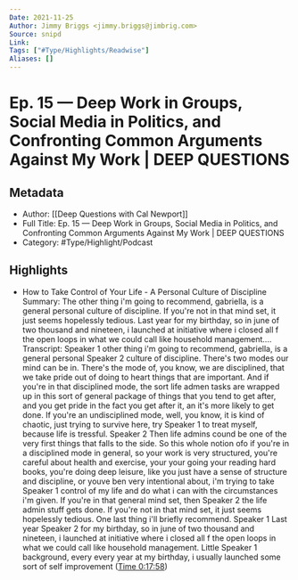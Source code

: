 ```yaml
---
Date: 2021-11-25
Author: Jimmy Briggs <jimmy.briggs@jimbrig.com>
Source: snipd
Link: 
Tags: ["#Type/Highlights/Readwise"]
Aliases: []
---
```

# Ep. 15 —  Deep Work in Groups, Social Media in Politics, and Confronting Common Arguments Against My Work | DEEP QUESTIONS

## Metadata
- Author: [[Deep Questions with Cal Newport]]
- Full Title: Ep. 15 —  Deep Work in Groups, Social Media in Politics, and Confronting Common Arguments Against My Work | DEEP QUESTIONS
- Category: #Type/Highlight/Podcast

## Highlights
- How to Take Control of Your Life - A Personal Culture of Discipline
  Summary:
  The other thing i'm going to recommend, gabriella, is a general personal culture of discipline. If you're not in that mind set, it just seems hopelessly tedious. Last year for my birthday, so in june of two thousand and nineteen, i launched at initiative where i closed all f the open loops in what we could call like household management....
  Transcript:
  Speaker 1
  other thing i'm going to recommend, gabriella, is a general personal
  Speaker 2
  culture of discipline. There's two modes our mind can be in. There's the mode of, you know, we are disciplined, that we take pride out of doing to heart things that are important. And if you're in that disciplined mode, the sort life admen tasks are wrapped up in this sort of general package of things that you tend to get after, and you get pride in the fact you get after it, an it's more likely to get done. If you're an undisciplined mode, well, you know, it is kind of chaotic, just trying to survive here, try
  Speaker 1
  to treat myself, because life is tressful.
  Speaker 2
  Then life admins cound be one of the very first things that falls to the side. So this whole notion ofo if you're in a disciplined mode in general, so your work is very structured, you're careful about health and exercise, your your going your reading hard books, you're doing deep leisure, like you just have a sense of structure and discipline, or youve ben very intentional about, i'm trying to take
  Speaker 1
  control of my life and do what i can with the circumstances i'm given. If you're in that general mind set, then
  Speaker 2
  the life admin stuff gets done. If you're not in that mind set, it just seems hopelessly tedious. One last thing i'll briefly recommend.
  Speaker 1
  Last year
  Speaker 2
  for my birthday, so in june of two thousand and nineteen, i launched at initiative where i closed all f the open loops in what we could call like household management. Little
  Speaker 1
  background, every every year at my birthday, i usually launched some sort of self improvement ([Time 0:17:58](https://share.snipd.com/snip/dc280dd9-d0af-4ead-a429-dc3a0ec572eb))
